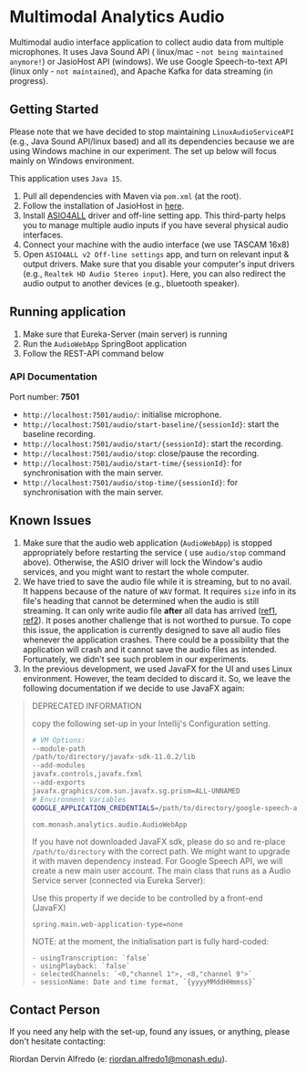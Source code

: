 # Multimodal Analytics Audio

Multimodal audio interface application to collect audio data from multiple microphones. It uses Java Sound API (
linux/mac - `not being maintained anymore!`) or JasioHost API (windows). We use Google Speech-to-text API (linux only - `not maintained`), and Apache Kafka for data
streaming (in progress).

## Getting Started

Please note that we have decided to stop maintaining `LinuxAudioServiceAPI` (e.g., Java Sound API/linux based) and all
its dependencies because we are using Windows machine in our experiment. The set up below will focus mainly on Windows
environment.

This application uses `Java 15`.

1. Pull all dependencies with Maven via `pom.xml` (at the root).
2. Follow the installation of JasioHost in [here](https://github.com/mhroth/jasiohost).
3. Install [ASIO4ALL](https://www.asio4all.org/) driver and off-line setting app. This third-party helps you to manage
   multiple audio inputs if you have several physical audio interfaces.
4. Connect your machine with the audio interface (we use TASCAM 16x8)
5. Open `ASIO4ALL v2 Off-line settings` app, and turn on relevant input & output drivers. Make sure that you disable
   your computer's input drivers (e.g., `Realtek HD Audio Stereo input`). Here, you can also redirect the audio output
   to another devices (e.g., bluetooth speaker).

## Running application

1. Make sure that Eureka-Server (main server) is running
2. Run the `AudioWebApp` SpringBoot application
3. Follow the REST-API command below

### API Documentation

Port number: **7501**

- `http://localhost:7501/audio/`: initialise microphone.
- `http://localhost:7501/audio/start-baseline/{sessionId}`: start the baseline recording.
- `http://localhost:7501/audio/start/{sessionId}`: start the recording.
- `http://localhost:7501/audio/stop`: close/pause the recording.
- `http://localhost:7501/audio/start-time/{sessionId}`: for synchronisation with the main server.
- `http://localhost:7501/audio/stop-time/{sessionId}`: for synchronisation with the main server.

## Known Issues

1. Make sure that the audio web application (`AudioWebApp`) is stopped appropriately before restarting the service (
   use `audio/stop` command above). Otherwise, the ASIO driver will lock the Window's audio services, and you might want
   to restart the whole computer.
2. We have tried to save the audio file while it is streaming, but to no avail. It happens because of the nature of `WAV` format. It requires `size` info in its file's heading that cannot be determined when the audio is still streaming. It can only write audio file **after** all data has arrived ([ref1](https://stackoverflow.com/a/33519834), [ref2](https://forums.ni.com/t5/LabVIEW/writing-WAV-file-contyinuously-streaming/td-p/471098)). It poses another challenge that is not worthed to pursue. To cope this issue, the application is currently designed to save all audio files whenever the application crashes. There could be a possibility that the application will crash and it cannot save the audio files as intended. Fortunately, we didn't see such problem in our experiments.      
3. In the previous development, we used JavaFX for the UI and uses Linux environment. However, the team decided to
   discard it. So, we leave the following documentation if we decide to use JavaFX again:

> DEPRECATED INFORMATION
>
> copy the following set-up in your Intellij's Configuration setting.
> ```bash
> # VM Options:
> --module-path
> /path/to/directory/javafx-sdk-11.0.2/lib
> --add-modules
> javafx.controls,javafx.fxml
> --add-exports
> javafx.graphics/com.sun.javafx.sg.prism=ALL-UNNAMED
> # Environment Variables
> GOOGLE_APPLICATION_CREDENTIALS=/path/to/directory/google-speech-api.json
> ```
> ```properties
> com.monash.analytics.audio.AudioWebApp
> ```
> If you have not downloaded JavaFX sdk, please do so and re-place `/path/to/directory` with the correct path.
> We might want to upgrade it with maven dependency instead.
> For Google Speech API, we will create a new main user account. The main class that runs as a Audio Service server (connected via Eureka Server):
>
> Use this property if we decide to be controlled by a front-end (JavaFX)
> ```properties
> spring.main.web-application-type=none
> ```
> NOTE: at the moment, the initialisation part is fully hard-coded:
> ```
> - usingTranscription: `false`
> - usingPlayback: `false`
> - selectedChannels: `<0,"channel 1">, <8,"channel 9">`
> - sessionName: Date and time format, `{yyyyMMddHHmmss}`
> ```

## Contact Person

If you need any help with the set-up, found any issues, or anything, please don't hesitate contacting:

Riordan Dervin Alfredo (e: [riordan.alfredo1@monash.edu]()).
